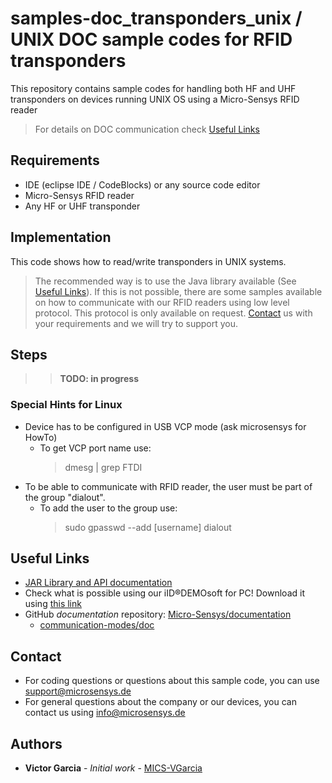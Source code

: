 # samples-doc_transponders_unix / UNIX DOC sample codes for RFID transponders
This repository contains sample codes for handling both HF and UHF transponders on devices running UNIX OS using a Micro-Sensys RFID reader

> For details on DOC communication check [Useful Links](#Useful-Links) 

## Requirements
* IDE (eclipse IDE / CodeBlocks) or any source code editor
* Micro-Sensys RFID reader
* Any HF or UHF transponder

## Implementation
This code shows how to read/write transponders in UNIX systems. 
> The recommended way is to use the Java library available (See [Useful Links](#Useful-Links)). 
> If this is not possible, there are some samples available on how to communicate with our RFID readers using low level protocol. This protocol is only available on request. [Contact](#Contact) us with your requirements and we will try to support you.

## Steps
>> **TODO: in progress**

### Special Hints for Linux
* Device has to be configured in USB VCP mode (ask microsensys for HowTo)
	* To get VCP port name use:	
		> dmesg | grep FTDI
* To be able to communicate with RFID reader, the user must be part of the group "dialout".
	* To add the user to the group use:
		> sudo gpasswd --add [username] dialout

## Useful Links
* [JAR Library and API documentation](https://www.microsensys.de/downloads/DevSamples/Libraries/UNIX/microsensysRFID%20-%20jar%20library/)
* Check what is possible using our iID®DEMOsoft for PC! Download it using [this link](https://www.microsensys.de/downloads/CDContent/Install/iID%c2%ae%20DEMOsoft.zip)
* GitHub *documentation* repository: [Micro-Sensys/documentation](https://github.com/Micro-Sensys/documentation)
	* [communication-modes/doc](https://github.com/Micro-Sensys/documentation/tree/master/communication-modes/doc)

## Contact

* For coding questions or questions about this sample code, you can use [support@microsensys.de](mailto:support@microsensys.de)
* For general questions about the company or our devices, you can contact us using [info@microsensys.de](mailto:info@microsensys.de)

## Authors

* **Victor Garcia** - *Initial work* - [MICS-VGarcia](https://github.com/MICS-VGarcia/)
